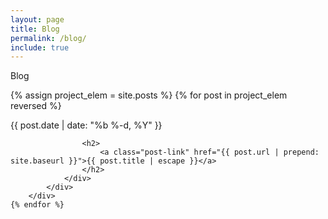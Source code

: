 ```yaml
---
layout: page
title: Blog
permalink: /blog/
include: true
---
```

<style>
.ind{
	display: none;
}
.present_div{
}
</style>

<div class="present_div fontsize_3">Blog</div>
<div class="grid grid_present">
<div class="grid-sizer"></div>


 {% assign project_elem = site.posts %}
	{% for post in project_elem reversed %}
		<div class="grid-item short {{ post.year }} {{ post.type }} featured">
			<div class="elem_inner">
				<div class='short'>
					<span class="post-meta">{{ post.date | date: "%b %-d, %Y" }}</span>

					<h2>
						<a class="post-link" href="{{ post.url | prepend: site.baseurl }}">{{ post.title | escape }}</a>
					</h2>
				</div>
			</div>		
		</div>	
	{% endfor %}


</div>
